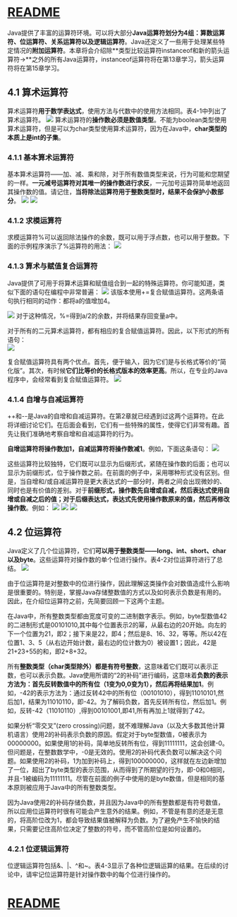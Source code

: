 
# [README](../README.md "回到 README")

Java提供了丰富的运算符环境。可以将大部分**Java运算符划分为4组：算数运算符、位运算符、关系运算符以及逻辑运算符**。Java还定义了一些用于处理某些特定情况的**附加运算符**。本章将会介绍除**类型比较运算符instanceof和新的箭头运算符->**之外的所有Java运算符，instanceof运算符将在第13章学习，箭头运算符将在第15章学习。

## 4.1 算术运算符

算术运算符**用于数学表达式**，使用方法与代数中的使用方法相同。表4-1中列出了算术运算符。
![](images/4.1.1.png)
算术运算符的**操作数必须是数值类型**。不能为boolean类型使用算术运算符，但是可以为char类型使用算术运算符，因为在Java中，**char类型的本质上是int的子集**。


### 4.1.1 基本算术运算符

基本算术运算符——加、减、乘和除，对于所有数值类型来说，行为可能和您期望的一样。**一元减号运算符对其唯一的操作数进行求反**，一元加号运算符简单地返回其操作数的值。请记住，**当将除法运算符用于整数类型时，结果不会保护小数部分**。
![](images/4.1.1.1.png)
![](images/4.1.1.2.png)


### 4.1.2 求模运算符

求模运算符%可以返回除法操作的余数，既可以用于浮点数，也可以用于整数。下面的示例程序演示了%运算符的用法：
![](images/4.1.2.1.png)


### 4.1.3 算术与赋值复合运算符

Java提供了可用于将算术运算和赋值组合到一起的特殊运算符。你可能知道，类似下面的语句在编程中非常普遍：
![](images/4.1.3.1.png)
该版本使用+=复合赋值运算符。这两条语句执行相同的动作：都将a的值增加4。

![](images/4.1.3.2.png)
对于这种情况，%=得到a/2的余数，并将结果存回变量a中。

对于所有的二元算术运算符，都有相应的复合赋值运算符。因此，以下形式的所有语句：    
![](images/4.1.3.3.png) 

复合赋值运算符具有两个优点。首先，便于输入，因为它们是与长格式等价的“简化版”。其次，有时候**它们比等价的长格式版本的效率更高**。所以，在专业的Java程序中，会经常看到复合赋值运算符。
![](images/4.1.3.4.png)


### 4.1.4 自增与自减运算符

++和--是Java的自增和自减运算符。在第2章就已经遇到过这两个运算符。在此将详细讨论它们。在后面会看到，它们有一些特殊的属性，使得它们非常有趣。首先让我们准确地考察自增和自减运算符的行为。

**自增运算符将操作数加1，自减运算符将操作数减1**。例如，下面这条语句：
![](images/4.1.4.1.png)

这些运算符比较独特，它们既可以显示为后缀形式，紧随在操作数的后面；也可以显示为前缀形式，位于操作数之前。在前面的例子中，采用哪种形式没有区别。但是，当自增和/或自减运算符是更大表达式的一部分时，两者之间会出现微妙的、同时也是有价值的差别。对于**前缀形式，操作数先自增或自减，然后表达式使用自增或自减之后的值；对于后缀表达式，表达式先使用操作数原来的值，然后再修改操作数**。例如：
![](images/4.1.4.2.png)
![](images/4.1.4.3.png)
![](images/4.1.4.4.png)


## 4.2 位运算符

Java定义了几个位运算符，它们**可以用于整数类型——long、int、short、char以及byte**。这些运算符对操作数的单个位进行操作。表4-2对位运算符进行了总结。
![](images/4.2.1.png)

由于位运算符是对整数中的位进行操作，因此理解这类操作会对数值造成什么影响是很重要的。特别是，掌握Java存储整数值的方式以及如何表示负数是有用的。因此，在介绍位运算符之前，先简要回顾一下这两个主题。

在Java中，所有整数类型都由宽度可变的二进制数字表示。例如，byte型数值42的二进制形式是00101010,其中每个位置表示2的幂，从最右边的20开始。向左的下一个位置为21，即2；接下来是22，即4；然后是8、16、32，等等。所以42在位置1、3、5（从右边开始计数，最右边的位计数为0）被设置1；因此，42是21+23+55的和，即2+8+32。

所有**整数类型（char类型除外）都是有符号整数**，这意味着它们既可以表示正数，也可以表示负数。Java使用所谓的“2的补码”进行编码，这意味着**负数的表示方法为：首先反转数值中的所有位（1变为0,0变为1），然后再将结果加1**。例如，-42的表示方法为：通过反转42中的所有位（00101010），得到11010101,然后加1，结果为11010110，即-42。为了解码负数，首先反转所有位，然后加1。例如，反转-42（11010110）,得到00101001,即41,所有再加上1就得到了42。

如果分析“零交叉”(zero crossing)问题，就不难理解Java（以及大多数其他计算机语言）使用2的补码表示负数的原因。假定对于byte型数值，0被表示为00000000。如果使用1的补码，简单地反转所有位，得到11111111，这会创建-0。但问题是，在整数数学中，-0是无效的。使用2的补码代表负数可以解决这个问题。如果使用2的补码，1为加到补码上，得到100000000，这样就在左边新增加了一位，超出了byte类型的表示范围，从而得到了所期望的行为，即-0和0相同，并且-1被编码为11111111。尽管在前面的例子中使用的是byte数值，但是相同的基本原则被应用于Java中的所有整数类型。

因为Java使用2的补码存储负数，并且因为Java中的所有整数都是有符号数值，所以应用位运算符时很有可能会产生意外的结果。例如，不管是有意的还是无意的，将高阶位改为1，都会导致结果值被解释为负数。为了避免产生不愉快的结果，只需要记住高阶位决定了整数的符号，而不管高阶位是如何设置的。


### 4.2.1 位逻辑运算符

位逻辑运算符包括&、|、^和~。表4-3显示了各种位逻辑运算的结果。在后续的讨论中，请牢记位运算符是针对操作数中的每个位进行操作的。























































# [README](../README.md "回到 README")
